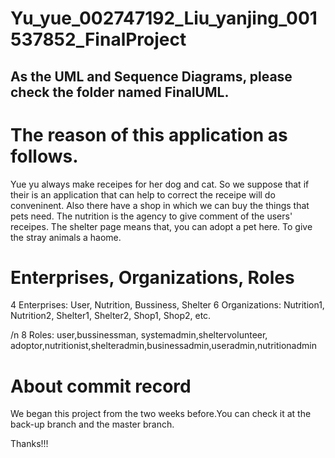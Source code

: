 # Yu_yue_002747192_Liu_yanjing_001537852_FinalProject
## As the UML and Sequence Diagrams, please check the folder named FinalUML.

# The reason of this application as follows.
Yue yu always make receipes for her dog and cat. So we suppose that if their is an application that can help to correct the receipe will do conveninent. 
Also there have a shop in which we can buy the things that pets need.
The nutrition is the agency to give comment of the users' receipes.
The shelter page means that, you can adopt a pet here. To give the stray animals a haome.

# Enterprises, Organizations, Roles
4 Enterprises: User, Nutrition, Bussiness, Shelter
6 Organizations: Nutrition1, Nutrition2, Shelter1, Shelter2, Shop1, Shop2, etc.

/n
8 Roles: user,bussinessman, systemadmin,sheltervolunteer, adoptor,nutritionist,shelteradmin,businessadmin,useradmin,nutritionadmin

# About commit record
We began this project from the two weeks before.You can check it at the back-up branch and the master branch.

Thanks!!!
